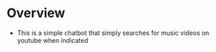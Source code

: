 # Overview

- This is a simple chatbot that simply searches for music videos on youtube when indicated